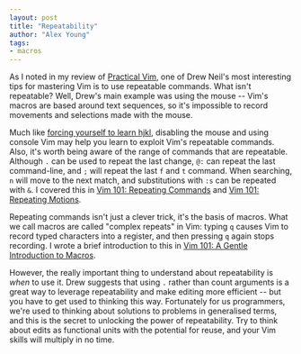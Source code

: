 ```yaml
---
layout: post
title: "Repeatability"
author: "Alex Young"
tags: 
- macros
---
```


As I noted in my review of [Practical Vim](http://usevim.com/2012/10/31/practical-vim-review/), one of Drew Neil's most interesting tips for mastering Vim is to use repeatable commands.  What isn't repeatable?  Well, Drew's main example was using the mouse -- Vim's macros are based around text sequences, so it's impossible to record movements and selections made with the mouse.

Much like [forcing yourself to learn hjkl](http://usevim.com/2012/03/02/the-importance-of-home-keys/), disabling the mouse and using console Vim may help you learn to exploit Vim's repeatable commands.  Also, it's worth being aware of the range of commands that are repeatable.  Although `.` can be used to repeat the last change, `@:` can repeat the last command-line, and `;` will repeat the last `f` and `t` command.  When searching, `n` will move to the next match, and substitutions with `:s` can be repeated with `&`.  I covered this in [Vim 101: Repeating Commands](http://usevim.com/2012/06/01/vim101-repeating-commands/) and [Vim 101: Repeating Motions](http://usevim.com/2012/06/15/vim101-repeating-2/).

Repeating commands isn't just a clever trick, it's the basis of macros.  What we call macros are called "complex repeats" in Vim: typing `q` causes Vim to record typed characters into a register, and then pressing `q` again stops recording.  I wrote a brief introduction to this in [Vim 101: A Gentle Introduction to Macros](http://usevim.com/2012/08/10/macros/).

However, the really important thing to understand about repeatability is _when_ to use it.  Drew suggests that using `.` rather than count arguments is a great way to leverage repeatability and make editing more efficient -- but you have to get used to thinking this way.  Fortunately for us programmers, we're used to thinking about solutions to problems in generalised terms, and this is the secret to unlocking the power of repeatability.  Try to think about edits as functional units with the potential for reuse, and your Vim skills will multiply in no time.
